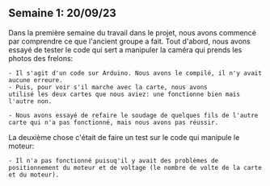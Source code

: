 ## Semaine 1: 20/09/23
  Dans la première semaine du travail dans le projet, 
  nous avons commencé par comprendre ce que l'ancient groupe a fait.
  Tout d'abord, nous avons essayé de tester le code qui sert 
  a manipuler la caméra qui prends les photos des frelons:
   
    - Il s'agit d'un code sur Arduino. Nous avons le compilé, il n'y avait aucune erreure.
    - Puis, pour voir s'il marche avec la carte, nous avons 
    utilisé les deux cartes que nous aviez: une fonctionne bien mais l'autre non.
    
    - Nous avons essayé de refaire le soudage de quelques fils de l'autre
    carte qui n'a pas fonctionné, mais nous avons pas réussir.
    
  La deuxième chose c'était de faire un test sur le code qui manipule le moteur:
  
    - Il n'a pas fonctionné puisuq'il y avait des problèmes de 
    positionnement du moteur et de voltage (le nombre de volte de la carte et du moteur).
